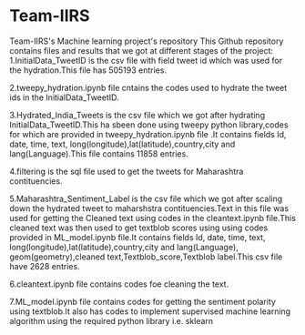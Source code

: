 # Team-IIRS
Team-IIRS's Machine learning project's repository
This Github repository contains files and results that we got at different stages of the project:
1.InitialData_TweetID is the csv file with field tweet id which was used for the hydration.This file has 505193 entries. 

2.tweepy_hydration.ipynb file cntains the codes used to hydrate the tweet ids in the InitialData_TweetID. 

3.Hydrated_India_Tweets is the csv file which we got after hydrating InitialData_TweetID.This ha sbeen done using tweepy python library,codes for which are provided in tweepy_hydration.ipynb file .It contains fields Id, date, time, text, long(longitude),lat(latitude),country,city and lang(Language).This file contains 11858 entries. 

4.filtering is the sql file used to get the tweets for Maharashtra contituencies.

5.Maharashtra_Sentiment_Label is the csv file which we got after scaling down the hydrated tweet to maharshstra contituencies.Text in this file was used for getting the Cleaned text using codes in the cleantext.ipynb file.This cleaned text was then used to get textblob scores using using codes provided in ML_model.ipynb file.It contains fields Id, date, time, text, long(longitude),lat(latitude),country,city and lang(Language), geom(geometry),cleaned text,Textblob_score,Textblob label.This csv file have 2628 entries.

6.cleantext.ipynb file contains codes foe cleaning the text.

7.ML_model.ipynb file contains codes for getting the sentiment polarity using textblob.It also has codes to implement supervised machine learning algorithm using the required python library i.e. sklearn 

